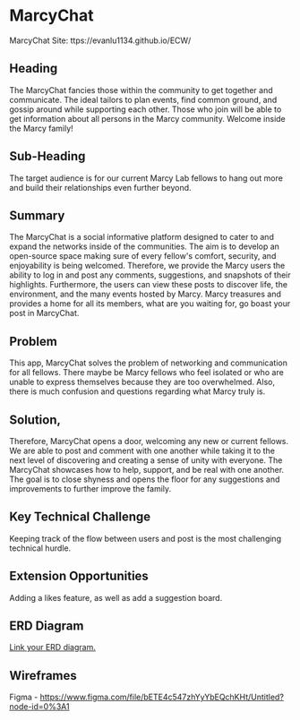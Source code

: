 # MarcyChat

MarcyChat Site: ttps://evanlu1134.github.io/ECW/

## Heading
The MarcyChat fancies those within the community to get together and communicate. The ideal tailors to plan events, find common ground, and gossip around while supporting each other. Those who join will be able to get information about all persons in the Marcy community. Welcome inside the Marcy family!

## Sub-Heading
The target audience is for our current Marcy Lab fellows to hang out more and build their relationships even further beyond.

## Summary
The MarcyChat is a social informative platform designed to cater to and expand the networks inside of the communities. The aim is to develop an open-source space making sure of every fellow's comfort, security, and enjoyability is being welcomed. Therefore, we provide the Marcy users the ability to log in and post any comments, suggestions, and snapshots of their highlights. Furthermore, the users can view these posts to discover life, the environment, and the many events hosted by Marcy. Marcy treasures and provides a home for all its members, what are you waiting for, go boast your post in MarcyChat.

## Problem
This app, MarcyChat solves the problem of networking and communication for all fellows. There maybe be Marcy fellows who feel isolated or who are unable to express themselves because they are too overwhelmed. Also, there is much confusion and questions regarding what Marcy truly is.

## Solution,
Therefore, MarcyChat opens a door, welcoming any new or current fellows. We are able to post and comment with one another while taking it to the next level of discovering and creating a sense of unity with everyone. The MarcyChat showcases how to help, support, and be real with one another. The goal is to close shyness and opens the floor for any suggestions and improvements to further improve the family. 

## Key Technical Challenge
Keeping track of the flow between users and post is the most challenging technical hurdle.

## Extension Opportunities
Adding a likes feature, as well as add a suggestion board.

## ERD Diagram
[Link your ERD diagram.](https://drive.google.com/file/d/1Az6kGbYjTHE8AvjzJPxJPEiECsohDMxe/view?usp=sharing)

## Wireframes
Figma -  https://www.figma.com/file/bETE4c547zhYyYbEQchKHt/Untitled?node-id=0%3A1

